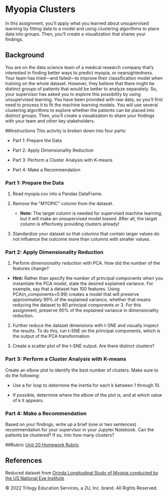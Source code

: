 # Myopia Clusters
In this assignment, you’ll apply what you learned about unsupervised learning by fitting data to a model and using clustering algorithms to place data into groups. Then, you’ll create a visualization that shares your findings.

## Background
You are on the data science team of a medical research company that’s interested in finding better ways to predict myopia, or nearsightedness. Your team has tried—and failed—to improve their classification model when training on the whole dataset. However, they believe that there might be distinct groups of patients that would be better to analyze separately. So, your supervisor has asked you to explore this possibility by using unsupervised learning.
You have been provided with raw data, so you’ll first need to process it to fit the machine learning models. You will use several clustering algorithms to explore whether the patients can be placed into distinct groups. Then, you’ll create a visualization to share your findings with your team and other key stakeholders.

##Instructions
This activity is broken down into four parts:


* Part 1: Prepare the Data

* Part 2: Apply Dimensionality Reduction

* Part 3: Perform a Cluster Analysis with K-means

* Part 4: Make a Recommendation



### Part 1: Prepare the Data

1. Read myopia.csv into a Pandas DataFrame.

2. Remove the "MYOPIC" column from the dataset.

   * **Note:** The target column is needed for supervised machine learning, but it will make an unsupervised model biased. After all, the target column is effectively providing clusters already!

3. Standardize your dataset so that columns that contain larger values do not influence the outcome more than columns with smaller values.


### Part 2: Apply Dimensionality Reduction

1. Perform dimensionality reduction with PCA. How did the number of the features change?


 * **Hint:**  Rather than specify the number of principal components when you instantiate the PCA model, state the desired explained variance. For example, say that a dataset has 100 features. Using PCA(n_components=0.99) creates a model that will preserve approximately 99% of the explained variance, whether that means reducing the dataset to 80 principal components or 3. For this assignment, preserve 90% of the explained variance in dimensionality reduction.


2. Further reduce the dataset dimensions with t-SNE and visually inspect the results. To do this, run t-SNE on the principal components, which is the output of the PCA transformation.


3. Create a scatter plot of the t-SNE output. Are there distinct clusters?



### Part 3: Perform a Cluster Analysis with K-means
Create an elbow plot to identify the best number of clusters. Make sure to do the following:


* Use a for loop to determine the inertia for each k between 1 through 10.


* If possible, determine where the elbow of the plot is, and at which value of k it appears.



### Part 4: Make a Recommendation
Based on your findings, write up a brief (one or two sentences) recommendation for your supervisor in your Jupyter Notebook. Can the patients be clustered? If so, into how many clusters?

##Rubric
[Unit 20 Homework Rubric](https://docs.google.com/document/d/1046PZMnFwxcNkyIewuJc_RYhaErY42HoNUKORkh18A4/edit)


## References
Reduced dataset from [Orinda Longitudinal Study of Myopia conducted by the US National Eye Institute](https://clinicaltrials.gov/ct2/show/NCT00000169)

© 2022 Trilogy Education Services, a 2U, Inc. brand. All Rights Reserved.
